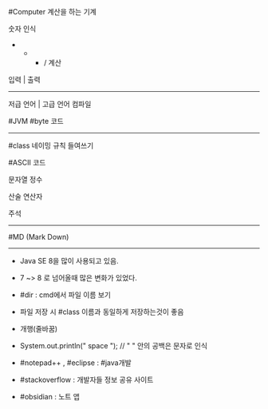 #Computer
계산을 하는 기계

숫자 인식
+ - * / 계산

입력 | 출력

---

저급 언어 | 고급 언어
컴파일 

#JVM
#byte 코드

---

#class 네이밍 규칙
들여쓰기

#ASCII 코드

문자열
정수

산술 연산자

주석

---

#MD (Mark Down) 

---
- Java SE 8을 많이 사용되고 있음.
- 7 ~> 8 로 넘어올때 많은 변화가 있었다.

- #dir : cmd에서 파일 이름 보기

- 파일 저장 시 #class 이름과 동일하게 저장하는것이 좋음

- 개행(줄바꿈)

- System.out.println("    space    "); // " " 안의 공백은 문자로 인식

- #notepad++ , #eclipse : #java개발

- #stackoverflow : 개발자들 정보 공유 사이트

- #obsidian : 노트 앱

